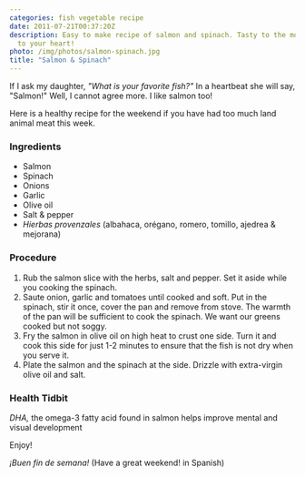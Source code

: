 ```yaml
---
categories: fish vegetable recipe
date: 2011-07-21T00:37:20Z
description: Easy to make recipe of salmon and spinach. Tasty to the mouth and friendly
  to your heart!
photo: /img/photos/salmon-spinach.jpg
title: "Salmon & Spinach"
---
```


If I ask my daughter, _"What is your favorite fish?"_ In a heartbeat she will say, "Salmon!" Well, I cannot agree more. I like salmon too!

Here is a healthy recipe for the weekend if you have had too much land animal meat this week.

### Ingredients

* Salmon
* Spinach
* Onions
* Garlic
* Olive oil
* Salt & pepper
* _Hierbas provenzales_ (albahaca, orégano, romero, tomillo, ajedrea & mejorana)

### Procedure

1. Rub the salmon slice with the herbs, salt and pepper. Set it aside while you cooking the spinach.
2. Saute onion, garlic and tomatoes until cooked and soft. Put in the spinach, stir it once, cover the pan and remove from stove. The warmth of the pan will be sufficient to cook the spinach. We want our greens cooked but not soggy.
3. Fry the salmon in olive oil on high heat to crust one side.  Turn it and cook this side for just 1-2 minutes to ensure that the fish is not dry when you serve it.
4. Plate the salmon and the spinach at the side. Drizzle with extra-virgin olive oil and salt.

### Health Tidbit
*DHA,* the omega-3 fatty acid found in salmon helps improve mental and visual development

Enjoy!

_¡Buen fin de semana!_ (Have a great weekend! in Spanish)
